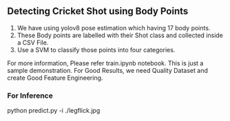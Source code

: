## Detecting Cricket Shot using Body Points 

1. We have using yolov8 pose estimation which having 17 body points. 
2. These Body points are labelled with their Shot class and collected inside a CSV File.
3. Use a SVM to classify those points into four categories.

For more information, Please refer train.ipynb notebook.
This is just a sample demonstration. For Good Results, we need Quality Dataset and create Good Feature Engineering.

### For Inference

python predict.py -i ./legflick.jpg

